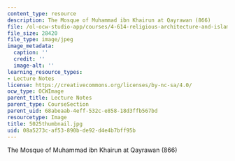```yaml
---
content_type: resource
description: The Mosque of Muhammad ibn Khairun at Qayrawan (866)
file: /ol-ocw-studio-app/courses/4-614-religious-architecture-and-islamic-cultures-fall-2002/08a5273caf53890bde92d4e4b7bff95b_5025thumbnail.jpg
file_size: 28420
file_type: image/jpeg
image_metadata:
  caption: ''
  credit: ''
  image-alt: ''
learning_resource_types:
- Lecture Notes
license: https://creativecommons.org/licenses/by-nc-sa/4.0/
ocw_type: OCWImage
parent_title: Lecture Notes
parent_type: CourseSection
parent_uid: 68abeaab-4eff-532c-e858-18d3ffb567bd
resourcetype: Image
title: 5025thumbnail.jpg
uid: 08a5273c-af53-890b-de92-d4e4b7bff95b
---
```

The Mosque of Muhammad ibn Khairun at Qayrawan (866)